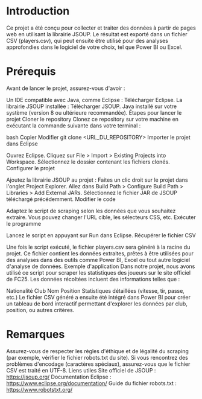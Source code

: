 # Introduction

Ce projet a été conçu pour collecter et traiter des données à partir de pages web en utilisant la librairie JSOUP. Le résultat est exporté dans un fichier CSV (players.csv), qui peut ensuite être utilisé pour des analyses approfondies dans le logiciel de votre choix, tel que Power BI ou Excel.

# Prérequis

Avant de lancer le projet, assurez-vous d'avoir :

Un IDE compatible avec Java, comme Eclipse : Télécharger Eclipse.
La librairie JSOUP installée : Télécharger JSOUP.
Java installé sur votre système (version 8 ou ultérieure recommandée).
Étapes pour lancer le projet
Cloner le repository
Clonez ce repository sur votre machine en exécutant la commande suivante dans votre terminal :

bash
Copier
Modifier
git clone <URL_DU_REPOSITORY>
Importer le projet dans Eclipse

Ouvrez Eclipse.
Cliquez sur File > Import > Existing Projects into Workspace.
Sélectionnez le dossier contenant les fichiers clonés.
Configurer le projet

Ajoutez la librairie JSOUP au projet :
Faites un clic droit sur le projet dans l'onglet Project Explorer.
Allez dans Build Path > Configure Build Path > Libraries > Add External JARs.
Sélectionnez le fichier JAR de JSOUP téléchargé précédemment.
Modifier le code

Adaptez le script de scraping selon les données que vous souhaitez extraire. Vous pouvez changer l'URL cible, les sélecteurs CSS, etc.
Exécuter le programme

Lancez le script en appuyant sur Run dans Eclipse.
Récupérer le fichier CSV

Une fois le script exécuté, le fichier players.csv sera généré à la racine du projet.
Ce fichier contient les données extraites, prêtes à être utilisées pour des analyses dans des outils comme Power BI, Excel ou tout autre logiciel d'analyse de données.
Exemple d'application
Dans notre projet, nous avons utilisé ce script pour scraper les statistiques des joueurs sur le site officiel de FC25. Les données récoltées incluent des informations telles que :

Nationalité
Club
Nom
Position
Statistiques détaillées (vitesse, tir, passe, etc.)
Le fichier CSV généré a ensuite été intégré dans Power BI pour créer un tableau de bord interactif permettant d'explorer les données par club, position, ou autres critères.

# Remarques

Assurez-vous de respecter les règles d'éthique et de légalité du scraping (par exemple, vérifier le fichier robots.txt du site).
Si vous rencontrez des problèmes d'encodage (caractères spéciaux), assurez-vous que le fichier CSV est traité en UTF-8.
Liens utiles
Site officiel de JSOUP : https://jsoup.org/
Documentation Eclipse : https://www.eclipse.org/documentation/
Guide du fichier robots.txt : https://www.robotstxt.org/
